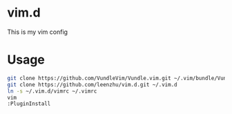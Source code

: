 # vim.d
This is my vim config

# Usage

```sh
git clone https://github.com/VundleVim/Vundle.vim.git ~/.vim/bundle/Vundle.vim
git clone https://github.com/leenzhu/vim.d.git ~/.vim.d
ln -s ~/.vim.d/vimrc ~/.vimrc
vim
:PluginInstall
```
